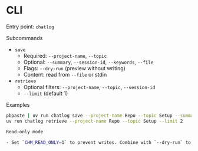 # CLI

Entry point: `chatlog`

Subcommands

- `save`
  - Required: `--project-name`, `--topic`
  - Optional: `--summary`, `--session-id`, `--keywords`, `--file`
  - Flags: `--dry-run` (preview without writing)
  - Content: read from `--file` or stdin
- `retrieve`
  - Optional filters: `--project-name`, `--topic`, `--session-id`
  - `--limit` (default 1)

Examples

```sh
pbpaste | uv run chatlog save --project-name Repo --topic Setup --summary "Install"
uv run chatlog retrieve --project-name Repo --topic Setup --limit 2

Read-only mode

- Set `CHM_READ_ONLY=1` to prevent writes. Combine with `--dry-run` to preview the next chunk path without modifying the index or files.
```
